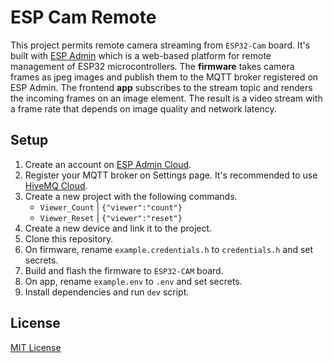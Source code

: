 # ESP Cam Remote

This project permits remote camera streaming from `ESP32-Cam` board. It's built with [ESP Admin](https://esp-admin.tn/) which is a web-based platform for remote management of ESP32 microcontrollers. The **firmware** takes camera frames as jpeg images and publish them to the MQTT broker registered on ESP Admin. The frontend **app** subscribes to the stream topic and renders the incoming frames on an image element. The result is a video stream with a frame rate that depends on image quality and network latency.

## Setup

1. Create an account on [ESP Admin Cloud](https://app.esp-admin.tn/).
2. Register your MQTT broker on Settings page. It's recommended to use [HiveMQ Cloud](https://www.hivemq.com).
3. Create a new project with the following commands.
   - `Viewer_Count` | `{"viewer":"count"}`
   - `Viewer_Reset` | `{"viewer":"reset"}`
4. Create a new device and link it to the project.
5. Clone this repository.
6. On firmware, rename `example.credentials.h` to `credentials.h` and set secrets.
7. Build and flash the firmware to `ESP32-CAM` board.
8. On app, rename `example.env` to `.env` and set secrets.
9. Install dependencies and run `dev` script.

## License

[MIT License](./LICENSE)
